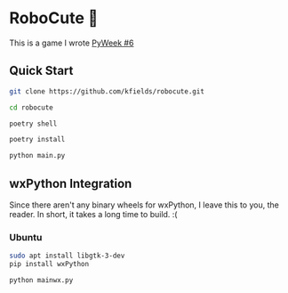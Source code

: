 # RoboCute :robot:

This is a game I wrote [PyWeek #6](https://pyweek.org/)

## Quick Start

```bash
git clone https://github.com/kfields/robocute.git

cd robocute

poetry shell

poetry install

python main.py
```

## wxPython Integration

Since there aren't any binary wheels for wxPython,  I leave this to you, the reader.
In short, it takes a long time to build. :(

### Ubuntu

```bash
sudo apt install libgtk-3-dev
pip install wxPython

python mainwx.py
```